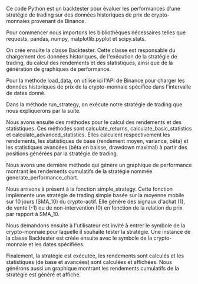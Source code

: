 Ce code Python est un backtester pour évaluer les performances d'une stratégie de trading sur des données historiques de prix de crypto-monnaies provenant de Binance. 

Pour commencer nous importons les bibliothèques nécessaires telles que requests, pandas, numpy, matplotlib.pyplot et scipy.stats.

On crée ensuite la classe Backtester. Cette classe est responsable du chargement des données historiques, de l'exécution de la stratégie de trading, du calcul des rendements et des statistiques, ainsi que de la génération de graphiques de performance.

Pour la méthode load_data, on utilise ici l'API de Binance pour charger les données historiques de prix de la crypto-monnaie spécifiée dans l'intervalle de dates donné. 

Dans la méthode run_strategy, on exécute notre stratégie de trading que nous expliquerons par la suite.

Nous avons ensuite des méthodes pour le calcul des rendements et des statistiques. Ces méthodes sont calculate_returns, calculate_basic_statistics et calculate_advanced_statistics. Elles calculent respectivement les rendements, les statistiques de base (rendement moyen, variance, bêta) et les statistiques avancées (bêta en baisse, drawdown maximal) à partir des positions générées par la stratégie de trading.

Nous avons une dernière méthode qui génère un graphique de performance montrant les rendements cumulatifs de la stratégie nommée generate_performance_chart.

Nous arrivons à présent à la fonction simple_strategy. Cette fonction implémente une stratégie de trading simple basée sur la moyenne mobile sur 10 jours (SMA_10) du crypto-actif. Elle génère des signaux d'achat (1), de vente (-1) ou de non-intervention (0) en fonction de la relation du prix par rapport à SMA_10.

Nous demandons ensuite à l'utilisateur est invité à entrer le symbole de la crypto-monnaie pour laquelle il souhaite tester la stratégie. Une instance de la classe Backtester est créée ensuite avec le symbole de la crypto-monnaie et les dates spécifiées.

Finalement, la stratégie est exécutée, les rendements sont calculés et les statistiques (de base et avancées) sont calculées et affichées. Nous générons aussi un graphique montrant les rendements cumulatifs de la stratégie est généré et affiché.
